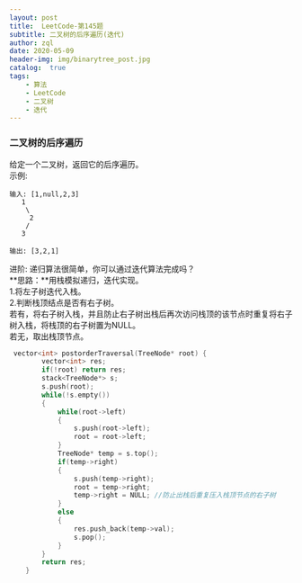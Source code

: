```yaml
---
layout: post
title:  LeetCode-第145题
subtitle: 二叉树的后序遍历(迭代)
author: zql
date: 2020-05-09
header-img: img/binarytree_post.jpg
catalog:  true
tags:
    - 算法
    - LeetCode
    - 二叉树
    - 迭代
---
```

### 二叉树的后序遍历  
给定一个二叉树，返回它的后序遍历。  
示例:  
```
输入: [1,null,2,3]  
   1
    \
     2
    /
   3 

输出: [3,2,1]
```
进阶: 递归算法很简单，你可以通过迭代算法完成吗？  
**思路：**用栈模拟递归，迭代实现。  
1.将左子树迭代入栈。  
2.判断栈顶结点是否有右子树。  
若有，将右子树入栈，并且防止右子树出栈后再次访问栈顶的该节点时重复将右子树入栈，将栈顶的右子树置为NULL。  
若无，取出栈顶节点。  
```c++
 vector<int> postorderTraversal(TreeNode* root) {
        vector<int> res;
        if(!root) return res;
        stack<TreeNode*> s;
        s.push(root);
        while(!s.empty())
        {
            while(root->left)
            {
                s.push(root->left);
                root = root->left;
            }
            TreeNode* temp = s.top();
            if(temp->right)
            {
                s.push(temp->right);
                root = temp->right;
                temp->right = NULL; //防止出栈后重复压入栈顶节点的右子树
            }
            else
            {
                res.push_back(temp->val);
                s.pop();
            }
        }
        return res;
    }
```
